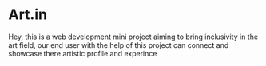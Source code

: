 # Art.in
Hey, this is a web development mini project aiming to bring inclusivity in the art field, our end user with the help of this project can connect and showcase there artistic profile and experince
